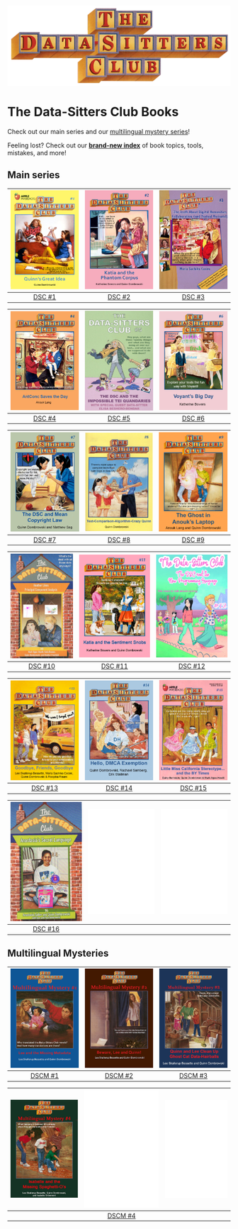 <img src="_static/images/DSCLogo.png" />

# The Data-Sitters Club Books

Check out our main series and our <a href="#mystery">multilingual mystery series</a>!

Feeling lost? Check out our **[brand-new index](genindex)** of book topics, tools, mistakes, and more!

## Main series


| [![DSC #1 Quinn's Great Idea](_static/images/bookcovers/dsc1_cover.jpg)](dsc1/) | [![DSC #2 Katia and the Phantom Corpus](_static/images/bookcovers/dsc2_cover.jpg)](dsc2/) | [![DSC #3 The Truth About Digital Humanities Collaborations](_static/images/bookcovers/dsc3_cover.jpg)](dsc3/) |
| :------------------------------------------------------------------------------------------------------------------------------------------------------: | :----------------------------------------------------------------------------------------------------------------------------------------------------------------: | :-------------------------------------------------------------------------------------------------------------------------------------------------------------------------------------: |
|                                                            [DSC #1](dsc1/)                                                            |                                                                 [DSC #2](dsc2/)                                                                 |                                                                           [DSC #3](dsc3/)                                                                            |

| [![DSC #4 AntConc Saves the Day](_static/images/bookcovers/dsc4_cover.jpg)](dsc4/) | [![DSC #5 The DSC and the Impossible TEI Quandaries](_static/images/bookcovers/dsc5_cover.jpg)](dsc5/) | [![DSC #6 Voyant's Big Day](_static/images/bookcovers/dsc6_cover.jpg)](dsc6/) |
| :------------------------------------------------------------------------------------------------------------------------------------------------------: | :----------------------------------------------------------------------------------------------------------------------------------------------------------------: | :-------------------------------------------------------------------------------------------------------------------------------------------------------------------------------------: |
|                                                            [DSC #4](dsc4/)                                                            |                                                                                                                                  [DSC #5](dsc5/)|                                                                                                                                                       [DSC #6](dsc6/)|

| [![DSC #7 The DSC and Mean Copyright Law](_static/images/bookcovers/dsc7_cover.jpg) ](dsc7/) | ![DSC #8 Text-Comparison-Algorithm-Crazy Quinn](_static/images/bookcovers/dsc8_cover.jpg) | ![The Ghost in Anouk's Laptop](_static/images/bookcovers/dsc9_cover.jpg) |
| :------------------------------------------------------------------------------------------------------------------------------------------------------: | :----------------------------------------------------------------------------------------------------------------------------------------------------------------: | :-------------------------------------------------------------------------------------------------------------------------------------------------------------------------------------: |
|                                                            [DSC #7](dsc7/)                                                            |  [DSC #8](dsc8/)                                                                                                                                |  [DSC #9](dsc9/)                                                                                                                                                     |

| [![DSC #10 Heather Likes Principal Component Analysis](_static/images/bookcovers/dsc10_cover.jpg) ](dsc10/) | [![DSC 11 Katia and the Sentiment Snobs](_static/images/bookcovers/dsc11_cover.jpg)](dsc11/) | [![DSC #12: The DSC and the New Programming Language](_static/images/bookcovers/dsc12_cover.jpg)](dsc12/) |
| :------------------------------------------------------------------------------------------------------------------------------------------------------: | :----------------------------------------------------------------------------------------------------------------------------------------------------------------: | :-------------------------------------------------------------------------------------------------------------------------------------------------------------------------------------: |
|                                                            [DSC #10](dsc10/)                                                             |  [DSC #11](dsc11/)                                                                                                                               |  [DSC #12](dsc12/)                                                                                                                                                     |

| [![DSC #13: Goodbye Friends, Goodbye](_static/images/bookcovers/dsc13_cover.jpg)](dsc13/) | [![DSC #14: Hello, DMCA Exemption](_static/images/bookcovers/dsc14_cover.jpg)](dsc14/) | [![DSC #15: Little Miss California Stereotype... and the BY Times](_static/images/bookcovers/dsc15_cover.jpg)](dsc15/) |
| :------------------------------------------------------------------------------------------------------------------------------------------------------: | :----------------------------------------------------------------------------------------------------------------------------------------------------------------: | :-------------------------------------------------------------------------------------------------------------------------------------------------------------------------------------: |
|                                                            [DSC #13](dsc13/)                                                             |  [DSC #14](dsc14/)                                                                                                                               |  [DSC #15](dsc15/)                                                                                                                                                     |

| [![DSC #16: Anastasia's Secret Language](_static/images/bookcovers/dsc16_cover.jpg)](dsc16/) | ![Coming soon](_static/images/bookcovers/blankcover.png) | ![Coming soon](_static/images/bookcovers/blankcover.png) |
| :------------------------------------------------------------------------------------------------------------------------------------------------------: | :----------------------------------------------------------------------------------------------------------------------------------------------------------------: | :-------------------------------------------------------------------------------------------------------------------------------------------------------------------------------------: |
|                                                            [DSC #16](dsc16/)                                                             |  []()                                                                                                                               |  []()                                                                                                                                                     |


<a name="mystery" />

## Multilingual Mysteries

| [![DSC Multilingual Mystery #1 Lee and the Missing Metadata](_static/images/bookcovers/dscm1_cover.jpg)](dscm1/) | [![DSC Multilingual Mystery #2 Beware, Quinn and Lee](_static/images/bookcovers/dscm2_cover.jpg)](dscm2) | [![DSC Multilingual Mystery #3 Quinn and Lee Clean Up Ghost Cat Data-Hairballs](_static/images/bookcovers/dscm3_cover.jpg)](dscm3)    |
| :---------------------------------------------------------------------------------------------------------------------------------------------------------------------------------------: | :-------------------------------------------------------------------------------------------------------------------------------------------------------------------------------: | :-: |
|                                                                           [DSCM #1](dscm1/)                                                                            |                                                                       [DSCM #2](dscm2/)                                                                        | [DSCM #3](dscm3/)    |

| [![DSC Multilingual Mystery #4: Isabelle and the Missing Spaghetti O's](_static/images/bookcovers/dscm4_cover.jpg) ](dscm4/) | ![Coming soon!](_static/images/bookcovers/blankcover.png) | ![Coming soon!](_static/images/bookcovers/blankcover.png) |
| :------------------------------------------------------------------------------------------------------------------------------------------------------: | :----------------------------------------------------------------------------------------------------------------------------------------------------------------: | :-------------------------------------------------------------------------------------------------------------------------------------------------------------------------------------: |
|                                                            [ ]()                                                            |  [DSCM #4](dscm4/)                                                                                                                                |  [ ]()                                                                                                                                                     |

